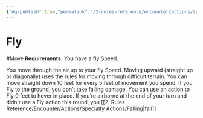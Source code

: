 ```yaml
---
{"dg-publish":true,"permalink":"/2-rules-reference/encounter/actions/specialty-actions/fly/"}
---
```


# Fly
#Move 
**Requirements.** You have a fly Speed.

You move through the air up to your fly Speed. Moving upward (straight up or diagonally) uses the rules for moving through difficult terrain. You can move straight down 10 feet for every 5 feet of movement you spend. If you Fly to the ground, you don’t take falling damage. You can use an action to Fly 0 feet to hover in place. If you’re airborne at the end of your turn and didn’t use a Fly action this round, you [[2. Rules Reference/Encounter/Actions/Specialty Actions/Falling\|fall]] 



